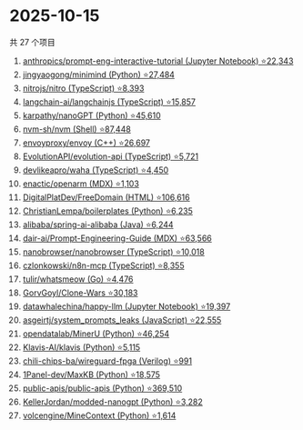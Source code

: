 # 2025-10-15

共 27 个项目

<!-- BEGIN GITHUB -->
<!-- 最后更新时间 2025-10-15 21:24:23 +0800 -->
1. [anthropics/prompt-eng-interactive-tutorial (Jupyter Notebook) ⭐22,343](https://github.com/anthropics/prompt-eng-interactive-tutorial)
1. [jingyaogong/minimind (Python) ⭐27,484](https://github.com/jingyaogong/minimind)
1. [nitrojs/nitro (TypeScript) ⭐8,393](https://github.com/nitrojs/nitro)
1. [langchain-ai/langchainjs (TypeScript) ⭐15,857](https://github.com/langchain-ai/langchainjs)
1. [karpathy/nanoGPT (Python) ⭐45,610](https://github.com/karpathy/nanoGPT)
1. [nvm-sh/nvm (Shell) ⭐87,448](https://github.com/nvm-sh/nvm)
1. [envoyproxy/envoy (C++) ⭐26,697](https://github.com/envoyproxy/envoy)
1. [EvolutionAPI/evolution-api (TypeScript) ⭐5,721](https://github.com/EvolutionAPI/evolution-api)
1. [devlikeapro/waha (TypeScript) ⭐4,450](https://github.com/devlikeapro/waha)
1. [enactic/openarm (MDX) ⭐1,103](https://github.com/enactic/openarm)
1. [DigitalPlatDev/FreeDomain (HTML) ⭐106,616](https://github.com/DigitalPlatDev/FreeDomain)
1. [ChristianLempa/boilerplates (Python) ⭐6,235](https://github.com/ChristianLempa/boilerplates)
1. [alibaba/spring-ai-alibaba (Java) ⭐6,244](https://github.com/alibaba/spring-ai-alibaba)
1. [dair-ai/Prompt-Engineering-Guide (MDX) ⭐63,566](https://github.com/dair-ai/Prompt-Engineering-Guide)
1. [nanobrowser/nanobrowser (TypeScript) ⭐10,018](https://github.com/nanobrowser/nanobrowser)
1. [czlonkowski/n8n-mcp (TypeScript) ⭐8,355](https://github.com/czlonkowski/n8n-mcp)
1. [tulir/whatsmeow (Go) ⭐4,476](https://github.com/tulir/whatsmeow)
1. [GorvGoyl/Clone-Wars ⭐30,183](https://github.com/GorvGoyl/Clone-Wars)
1. [datawhalechina/happy-llm (Jupyter Notebook) ⭐19,397](https://github.com/datawhalechina/happy-llm)
1. [asgeirtj/system_prompts_leaks (JavaScript) ⭐22,555](https://github.com/asgeirtj/system_prompts_leaks)
1. [opendatalab/MinerU (Python) ⭐46,254](https://github.com/opendatalab/MinerU)
1. [Klavis-AI/klavis (Python) ⭐5,115](https://github.com/Klavis-AI/klavis)
1. [chili-chips-ba/wireguard-fpga (Verilog) ⭐991](https://github.com/chili-chips-ba/wireguard-fpga)
1. [1Panel-dev/MaxKB (Python) ⭐18,575](https://github.com/1Panel-dev/MaxKB)
1. [public-apis/public-apis (Python) ⭐369,510](https://github.com/public-apis/public-apis)
1. [KellerJordan/modded-nanogpt (Python) ⭐3,282](https://github.com/KellerJordan/modded-nanogpt)
1. [volcengine/MineContext (Python) ⭐1,614](https://github.com/volcengine/MineContext)
<!-- END GITHUB -->